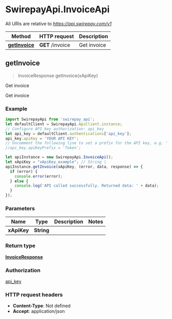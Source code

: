 # SwirepayApi.InvoiceApi

All URIs are relative to *https://api.swirepay.com/v1*

Method | HTTP request | Description
------------- | ------------- | -------------
[**getInvoice**](InvoiceApi.md#getInvoice) | **GET** /invoice | Get invoice



## getInvoice

> InvoiceResponse getInvoice(xApiKey)

Get invoice

Get invoice

### Example

```javascript
import SwirepayApi from 'swirepay_api';
let defaultClient = SwirepayApi.ApiClient.instance;
// Configure API key authorization: api_key
let api_key = defaultClient.authentications['api_key'];
api_key.apiKey = 'YOUR API KEY';
// Uncomment the following line to set a prefix for the API key, e.g. "Token" (defaults to null)
//api_key.apiKeyPrefix = 'Token';

let apiInstance = new SwirepayApi.InvoiceApi();
let xApiKey = "xApiKey_example"; // String | 
apiInstance.getInvoice(xApiKey, (error, data, response) => {
  if (error) {
    console.error(error);
  } else {
    console.log('API called successfully. Returned data: ' + data);
  }
});
```

### Parameters


Name | Type | Description  | Notes
------------- | ------------- | ------------- | -------------
 **xApiKey** | **String**|  | 

### Return type

[**InvoiceResponse**](InvoiceResponse.md)

### Authorization

[api_key](../README.md#api_key)

### HTTP request headers

- **Content-Type**: Not defined
- **Accept**: application/json

